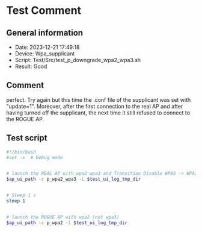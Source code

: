 # Test Comment

## General information

- Date:       2023-12-21 17:49:18
- Device:     Wpa_supplicant
- Script:     Test/Src/test_p_downgrade_wpa2_wpa3.sh
- Result:     Good

## Comment

perfect. Try again but this time the .conf file of the supplicant was set with "update=1".
Moreover, after the first connection to the real AP and after having turned off the supplicant, the next time it still refused to connect to the ROGUE AP.

## Test script

```bash
#!/bin/bash
#set -x  # Debug mode


# launch the REAL AP with wpa2-wpa3 and Transition Disable WPA3 -> WPA2
$ap_ui_path -c p_wpa2_wpa3 -L $test_ui_log_tmp_dir


# Sleep 1 s
sleep 1


# launch the ROGUE AP with wpa2 (not wpa3)
$ap_ui_path -c p_wpa2 -l $test_ui_log_tmp_dir

```
